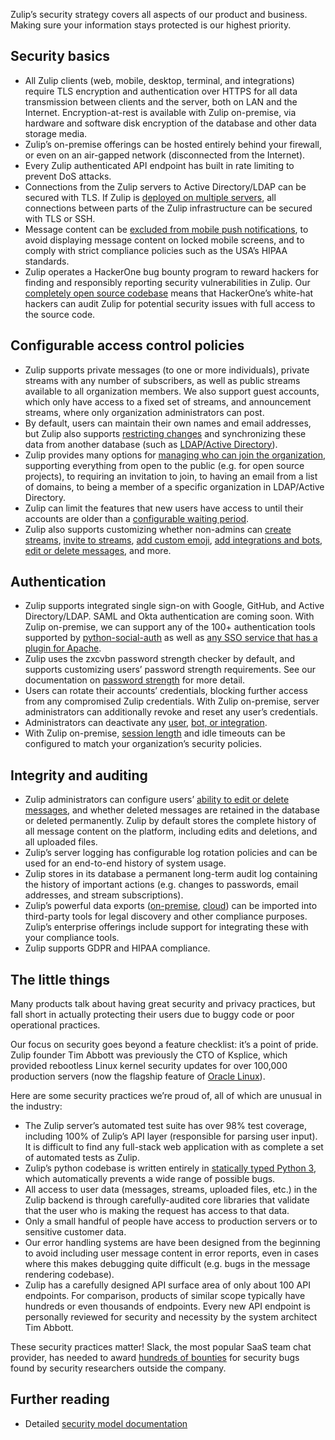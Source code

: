 Zulip’s security strategy covers all aspects of our product and
business. Making sure your information stays protected is our highest
priority.

## Security basics

- All Zulip clients (web, mobile, desktop, terminal, and integrations)
  require TLS encryption and authentication over HTTPS for all data
  transmission between clients and the server, both on LAN and the Internet.
  Encryption-at-rest is available with Zulip on-premise, via hardware and
  software disk encryption of the database and other data storage media.
- Zulip’s on-premise offerings can be hosted entirely behind your firewall,
  or even on an air-gapped network (disconnected from the Internet).
- Every Zulip authenticated API endpoint has built in rate limiting to
  prevent DoS attacks.
- Connections from the Zulip servers to Active Directory/LDAP can be secured
  with TLS.  If Zulip is
  [deployed on multiple servers](https://zulip.readthedocs.io/en/latest/production/deployment.html),
  all connections between parts of the Zulip infrastructure can be secured
  with TLS or SSH.
- Message content can be
  [excluded from mobile push notifications][redact-content],
  to avoid displaying message content on locked mobile screens, and to
  comply with strict compliance policies such as the USA’s HIPAA standards.
- Zulip operates a HackerOne bug bounty program to reward hackers for
  finding and responsibly reporting security vulnerabilities in Zulip.  Our
  [completely open source codebase](https://github.com/zulip/zulip) means
  that HackerOne’s white-hat hackers can audit Zulip for potential security
  issues with full access to the source code.

[redact-content]: https://zulip.readthedocs.io/en/latest/production/mobile-push-notifications.html#security-and-privacy

## Configurable access control policies

- Zulip supports private messages (to one or more individuals), private
  streams with any number of subscribers, as well as public streams
  available to all organization members.  We also support guest accounts,
  which only have access to a fixed set of streams, and announcement
  streams, where only organization administrators can post.
- By default, users can maintain their own names and email addresses, but
  Zulip also supports
  [restricting changes](/help/restrict-name-and-email-changes) and
  synchronizing these data from another database (such as
  [LDAP/Active Directory][ldap-name]).
- Zulip provides many options for
  [managing who can join the organization](/help/invite-new-users),
  supporting everything from open to the public (e.g. for open source
  projects), to requiring an invitation to join, to having an email from a
  list of domains, to being a member of a specific organization in
  LDAP/Active Directory.
- Zulip can limit the features that new users have access to until their
  accounts are older than a [configurable waiting period][waiting_period].
- Zulip also supports customizing whether non-admins can
  [create streams](/help/configure-who-can-create-streams),
  [invite to streams](/help/configure-who-can-invite-to-streams),
  [add custom emoji](/help/only-allow-admins-to-add-emoji),
  [add integrations and bots](/help/restrict-bot-creation),
  [edit or delete messages](/help/configure-message-editing-and-deletion),
  and more.

[waiting_period]: /help/configure-waiting-period-for-full-members
[ldap-name]: https://zulip.readthedocs.io/en/latest/production/authentication-methods.html#ldap-including-active-directory

## Authentication

- Zulip supports integrated single sign-on with Google, GitHub, and Active
  Directory/LDAP. SAML and Okta authentication are coming soon. With Zulip
  on-premise, we can support any of the 100+ authentication tools supported
  by
  [python-social-auth](https://python-social-auth-docs.readthedocs.io/en/latest/backends/index.html#social-backends)
  as well as
  [any SSO service that has a plugin for Apache][apache-sso].
- Zulip uses the zxcvbn password strength checker by default, and supports
  customizing users’ password strength requirements. See our documentation
  on
  [password strength](https://zulip.readthedocs.io/en/latest/production/security-model.html#passwords)
  for more detail.
- Users can rotate their accounts’ credentials, blocking further access from
  any compromised Zulip credentials.  With Zulip on-premise, server
  administrators can additionally revoke and reset any user’s credentials.
- Administrators can deactivate any
  [user](/help/deactivate-or-reactivate-a-user),
  [bot, or integration](/help/deactivate-or-reactivate-a-bot).
- With Zulip on-premise,
  [session length](https://github.com/zulip/zulip/blob/master/zproject/prod_settings_template.py#L206)
  and idle timeouts can be configured to match your organization’s security
  policies.

[apache-sso]: https://zulip.readthedocs.io/en/latest/production/authentication-methods.html#apache-based-sso-with-remote-user

## Integrity and auditing

- Zulip administrators can configure users’
  [ability to edit or delete messages](/help/configure-message-editing-and-deletion),
  and whether deleted messages are retained in the database or deleted
  permanently. Zulip by default stores the complete history of all message
  content on the platform, including edits and deletions, and all uploaded
  files.
- Zulip’s server logging has configurable log rotation policies and can be
  used for an end-to-end history of system usage.
- Zulip stores in its database a permanent long-term audit log containing
  the history of important actions (e.g. changes to passwords, email
  addresses, and stream subscriptions).
- Zulip’s powerful data exports
  ([on-premise](https://zulip.readthedocs.io/en/latest/production/export-and-import.html),
  [cloud](/help/export-your-organization)) can be imported into third-party
  tools for legal discovery and other compliance purposes.  Zulip’s
  enterprise offerings include support for integrating these with your
  compliance tools.
- Zulip supports GDPR and HIPAA compliance.


## The little things

Many products talk about having great security and privacy practices, but
fall short in actually protecting their users due to buggy code or poor
operational practices.

Our focus on security goes beyond a feature checklist: it’s a point of
pride. Zulip founder Tim Abbott was previously the CTO of Ksplice, which
provided rebootless Linux kernel security updates for over 100,000
production servers (now the flagship feature of
[Oracle Linux](https://www.oracle.com/linux/)).

Here are some security practices we’re proud of, all of which are unusual in
the industry:

- The Zulip server’s automated test suite has over 98% test coverage,
  including 100% of Zulip’s API layer (responsible for parsing user input).
  It is difficult to find any full-stack web application with as complete a
  set of automated tests as Zulip.
- Zulip’s python codebase is written entirely in
  [statically typed Python 3](https://blog.zulip.org/2016/10/13/static-types-in-python-oh-mypy/),
  which automatically prevents a wide range of possible bugs.
- All access to user data (messages, streams, uploaded files, etc.) in the
  Zulip backend is through carefully-audited core libraries that validate
  that the user who is making the request has access to that data.
- Only a small handful of people have access to production servers or
  to sensitive customer data.
- Our error handling systems are have been designed from the beginning to
  avoid including user message content in error reports, even in cases where
  this makes debugging quite difficult (e.g. bugs in the message rendering
  codebase).
- Zulip has a carefully designed API surface area of only about 100 API
  endpoints. For comparison, products of similar scope typically have
  hundreds or even thousands of endpoints. Every new API endpoint is
  personally reviewed for security and necessity by the system architect Tim
  Abbott.

These security practices matter!  Slack, the most popular SaaS team chat
provider, has needed to award
[hundreds of bounties](https://hackerone.com/slack) for security bugs found
by security researchers outside the company.

## Further reading

- Detailed
  [security model documentation](https://zulip.readthedocs.io/en/latest/production/security-model.html)
